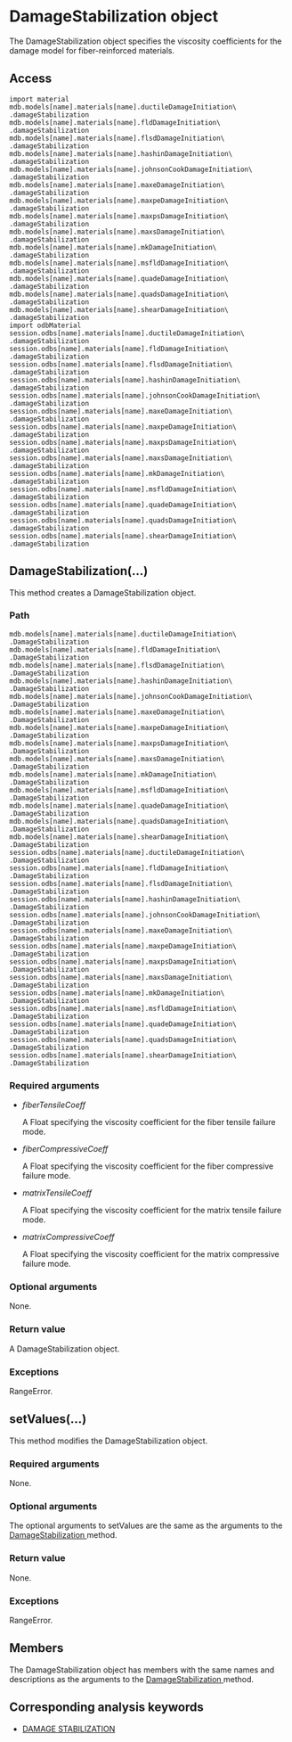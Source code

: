 # DamageStabilization object

The DamageStabilization object specifies the viscosity coefficients for the damage model for fiber-reinforced materials.

## Access

```
import material
mdb.models[name].materials[name].ductileDamageInitiation\
.damageStabilization
mdb.models[name].materials[name].fldDamageInitiation\
.damageStabilization
mdb.models[name].materials[name].flsdDamageInitiation\
.damageStabilization
mdb.models[name].materials[name].hashinDamageInitiation\
.damageStabilization
mdb.models[name].materials[name].johnsonCookDamageInitiation\
.damageStabilization
mdb.models[name].materials[name].maxeDamageInitiation\
.damageStabilization
mdb.models[name].materials[name].maxpeDamageInitiation\
.damageStabilization
mdb.models[name].materials[name].maxpsDamageInitiation\
.damageStabilization
mdb.models[name].materials[name].maxsDamageInitiation\
.damageStabilization
mdb.models[name].materials[name].mkDamageInitiation\
.damageStabilization
mdb.models[name].materials[name].msfldDamageInitiation\
.damageStabilization
mdb.models[name].materials[name].quadeDamageInitiation\
.damageStabilization
mdb.models[name].materials[name].quadsDamageInitiation\
.damageStabilization
mdb.models[name].materials[name].shearDamageInitiation\
.damageStabilization
import odbMaterial
session.odbs[name].materials[name].ductileDamageInitiation\
.damageStabilization
session.odbs[name].materials[name].fldDamageInitiation\
.damageStabilization
session.odbs[name].materials[name].flsdDamageInitiation\
.damageStabilization
session.odbs[name].materials[name].hashinDamageInitiation\
.damageStabilization
session.odbs[name].materials[name].johnsonCookDamageInitiation\
.damageStabilization
session.odbs[name].materials[name].maxeDamageInitiation\
.damageStabilization
session.odbs[name].materials[name].maxpeDamageInitiation\
.damageStabilization
session.odbs[name].materials[name].maxpsDamageInitiation\
.damageStabilization
session.odbs[name].materials[name].maxsDamageInitiation\
.damageStabilization
session.odbs[name].materials[name].mkDamageInitiation\
.damageStabilization
session.odbs[name].materials[name].msfldDamageInitiation\
.damageStabilization
session.odbs[name].materials[name].quadeDamageInitiation\
.damageStabilization
session.odbs[name].materials[name].quadsDamageInitiation\
.damageStabilization
session.odbs[name].materials[name].shearDamageInitiation\
.damageStabilization
```

## DamageStabilization(...)



This method creates a DamageStabilization object.



### Path

```
mdb.models[name].materials[name].ductileDamageInitiation\
.DamageStabilization
mdb.models[name].materials[name].fldDamageInitiation\
.DamageStabilization
mdb.models[name].materials[name].flsdDamageInitiation\
.DamageStabilization
mdb.models[name].materials[name].hashinDamageInitiation\
.DamageStabilization
mdb.models[name].materials[name].johnsonCookDamageInitiation\
.DamageStabilization
mdb.models[name].materials[name].maxeDamageInitiation\
.DamageStabilization
mdb.models[name].materials[name].maxpeDamageInitiation\
.DamageStabilization
mdb.models[name].materials[name].maxpsDamageInitiation\
.DamageStabilization
mdb.models[name].materials[name].maxsDamageInitiation\
.DamageStabilization
mdb.models[name].materials[name].mkDamageInitiation\
.DamageStabilization
mdb.models[name].materials[name].msfldDamageInitiation\
.DamageStabilization
mdb.models[name].materials[name].quadeDamageInitiation\
.DamageStabilization
mdb.models[name].materials[name].quadsDamageInitiation\
.DamageStabilization
mdb.models[name].materials[name].shearDamageInitiation\
.DamageStabilization
session.odbs[name].materials[name].ductileDamageInitiation\
.DamageStabilization
session.odbs[name].materials[name].fldDamageInitiation\
.DamageStabilization
session.odbs[name].materials[name].flsdDamageInitiation\
.DamageStabilization
session.odbs[name].materials[name].hashinDamageInitiation\
.DamageStabilization
session.odbs[name].materials[name].johnsonCookDamageInitiation\
.DamageStabilization
session.odbs[name].materials[name].maxeDamageInitiation\
.DamageStabilization
session.odbs[name].materials[name].maxpeDamageInitiation\
.DamageStabilization
session.odbs[name].materials[name].maxpsDamageInitiation\
.DamageStabilization
session.odbs[name].materials[name].maxsDamageInitiation\
.DamageStabilization
session.odbs[name].materials[name].mkDamageInitiation\
.DamageStabilization
session.odbs[name].materials[name].msfldDamageInitiation\
.DamageStabilization
session.odbs[name].materials[name].quadeDamageInitiation\
.DamageStabilization
session.odbs[name].materials[name].quadsDamageInitiation\
.DamageStabilization
session.odbs[name].materials[name].shearDamageInitiation\
.DamageStabilization
```

### Required arguments

- *fiberTensileCoeff*

  A Float specifying the viscosity coefficient for the fiber tensile failure mode.

- *fiberCompressiveCoeff*

  A Float specifying the viscosity coefficient for the fiber compressive failure mode.

- *matrixTensileCoeff*

  A Float specifying the viscosity coefficient for the matrix tensile failure mode.

- *matrixCompressiveCoeff*

  A Float specifying the viscosity coefficient for the matrix compressive failure mode.

### Optional arguments

None.

### Return value

A DamageStabilization object.

### Exceptions

RangeError.



## setValues(...)



This method modifies the DamageStabilization object.



### Required arguments

None.

### Optional arguments

The optional arguments to setValues are the same as the arguments to the [DamageStabilization ](https://help.3ds.com/2022/english/DSSIMULIA_Established/SIMACAEKERRefMap/simaker-c-damagestabilizationpyc.htm?ContextScope=all#simaker-damagestabilizationdamagestabilizationpyc)method.

### Return value

None.

### Exceptions

RangeError.



## Members

The DamageStabilization object has members with the same names and descriptions as the arguments to the [DamageStabilization ](https://help.3ds.com/2022/english/DSSIMULIA_Established/SIMACAEKERRefMap/simaker-c-damagestabilizationpyc.htm?ContextScope=all#simaker-damagestabilizationdamagestabilizationpyc)method.



## Corresponding analysis keywords

- [DAMAGE STABILIZATION](https://help.3ds.com/2022/english/DSSIMULIA_Established/SIMACAEKEYRefMap/simakey-r-damagestabilization.htm?ContextScope=all#simakey-r-damagestabilization)